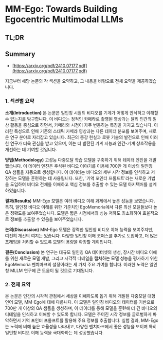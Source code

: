 # MM-Ego: Towards Building Egocentric Multimodal LLMs
## TL;DR
## Summary
- [https://arxiv.org/pdf/2410.07177.pdf](https://arxiv.org/pdf/2410.07177.pdf)

지금부터 해당 논문의 각 섹션을 요약하고, 그 내용을 바탕으로 전체 요약을 제공하겠습니다.

### 1. 섹션별 요약

**소개(Introduction)**
본 논문은 일인칭 시점의 비디오를 기계가 어떻게 인식하고 이해할 수 있는지를 탐구합니다. 이 비디오는 정적인 카메라로 촬영된 영상과는 달리 인간의 일상 활동을 중심으로 하면서, 카메라와 시점이 자주 변동하는 특징을 가지고 있습니다. 이러한 특성으로 인해 기존의 스태틱 카메라 영상과는 다른 데이터 분포를 보여주며, 새로운 연구 분야로 자리잡고 있습니다. 최근의 증강 현실과 로봇 기술의 발전으로 인해 이러한 연구가 더욱 관심을 받고 있으며, 이는 더 발전된 기계 지능과 인간-기계 상호작용을 개선하는 데 기여할 것입니다.

**방법(Methodology)**
고성능 다중모달 학습 모델을 구축하기 위해 데이터 엔진을 개발했습니다. 이 데이터 엔진은 주석된 비디오 이야기를 이용해 700만 개 이상의 일인칭 QA 샘플을 자동으로 생성합니다. 이 데이터는 비디오의 세부 시각 정보를 인식하고 저장하는 모델을 훈련하는 데 사용됩니다. 또한, '기억 포인터 프롬프트'라는 새로운 기법을 도입하여 비디오 전체를 이해하고 핵심 정보를 추출할 수 있는 모델 아키텍처를 설계하였습니다.

**결과(Results)**
MM-Ego 모델은 여러 비디오 이해 과제에서 높은 성능을 보였습니다. 특히, 일인칭 비디오 이해를 위한 기준치인 EgoMemoria에서 다른 최신 모델들보다 높은 정확도를 보여주었습니다. 모델은 짧은 시점에서의 성능 저하도 최소화하여 효율적으로 정보를 추출할 수 있음을 보여주었습니다.

**논의(Discussion)**
MM-Ego 모델은 강력한 일인칭 비디오 이해 능력을 보여주지만, 여전히 개선의 여지는 있습니다. 다양한 일인칭 이해 코퍼스를 추가로 도입하고, 더 많은 프레임을 처리할 수 있도록 모델의 용량을 확장할 계획입니다.

**결론(Conclusion)**
본 연구는 대규모 일인칭 QA 데이터셋의 생성, 장시간 비디오 이해를 위한 새로운 모델 개발, 그리고 시각적 디테일을 캡처하는 모델 성능을 평가하기 위한 EgoMemoria 벤치마크의 설정이라는 세 가지 주요 기여를 합니다. 이러한 노력은 일인칭 MLLM 연구에 큰 도움이 될 것으로 기대됩니다.

### 2. 전체 요약

본 논문은 인간의 시각적 관점에서 세상을 이해하도록 돕기 위해 개발된 다중모달 대형 언어 모델, MM-Ego에 대해 다룹니다. 이 모델은 일인칭 비디오의 데이터를 기반으로 700만 개 이상의 QA 샘플을 생성하며, 이 데이터를 통해 모델을 훈련해 더 긴 비디오의 디테일을 인식하고 이해할 수 있도록 합니다. 모델은 주어진 시각 정보를 글로벌하게 파악하면서 기억 포인터 프롬프트를 활용해 주요 정보를 추출합니다. 실험 결과, MM-Ego는 노력에 비해 높은 효율성을 나타내고, 다양한 벤치마크에서 좋은 성능을 보이며 특히 일인칭 비디오 이해 능력을 극대화하는 데 성공했습니다.